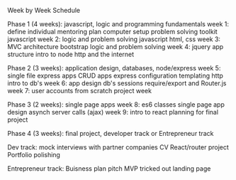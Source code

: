 Week by Week Schedule

Phase 1 (4 weeks):  javascript, logic and programming fundamentals
  week 1: 
    define individual mentoring plan
    computer setup
    problem solving toolkit
    javascript 
  week 2:
    logic and problem solving
    javascript 
    html, css
  week 3:
    MVC architecture
    bootstrap
    logic and problem solving
  week 4:
    jquery
    app structure
    intro to node
    http and the internet
    
Phase 2 (3 weeks):  application design, databases, node/express
  week 5:
    single file express apps
    CRUD apps
    express configuration
    templating
    http
    intro to db's
  week 6:
    app design
    db's
    sessions 
    require/export and Router.js
  week 7:
    user accounts
    from scratch project week
    
Phase 3 (2 weeks):  single page apps
  week 8:
    es6 classes
    single page app design
    asynch server calls (ajax)
  week 9:
    intro to react
    planning for final project
    
Phase 4 (3 weeks):  final project, developer track or Entrepreneur track
 
 Dev track:
    mock interviews with partner companies
    CV
    React/router project
    Portfolio polishing
 
 Entrepreneur track:
    Buisness plan
    pitch
    MVP
    tricked out landing page










